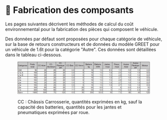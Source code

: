 # 🔧 Fabrication des composants

Les pages suivantes décrivent les méthodes de calcul du coût environnemental pour la fabrication des pièces qui composent le véhicule.

Des données par défaut sont proposées pour chaque catégorie de véhicule, sur la base de retours constructeurs et de données du modèle GREET pour un véhicule de 1.6t pour la catégorie "Autre". Ces données sont détaillées dans le tableau ci-dessous.

<figure><img src="../../../../.gitbook/assets/image (127).png" alt=""><figcaption><p>CC : Châssis Carrosserie, quantités exprimées en kg, sauf la capacité des batteries, quantités pour les jantes et pneumatiques exprimées par roue.</p></figcaption></figure>
